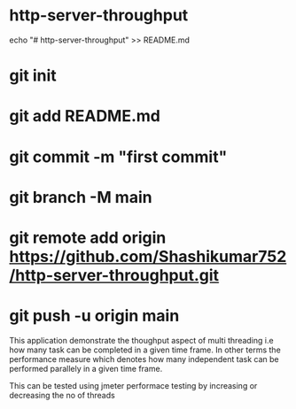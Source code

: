 # http-server-throughput
echo "# http-server-throughput" >> README.md
# git init
# git add README.md
# git commit -m "first commit"
# git branch -M main
# git remote add origin https://github.com/Shashikumar752/http-server-throughput.git
# git push -u origin main



This application demonstrate the thoughput aspect of multi threading i.e how many task can be completed in a given time frame. In other terms the performance measure which denotes how many independent task can be performed parallely in a given time frame.

This can be tested using jmeter performace testing by increasing or decreasing the no of threads